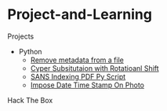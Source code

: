 # Project-and-Learning
Projects
- Python
    * [Remove metadata from a file](https://github.com/Jacob-64/Project-and-Learning/tree/Python-Files/Remove%20Meta%20Data)
    * [Cyper Subsitutaion with Rotatioanl Shift](https://github.com/Jacob-64/Project-and-Learning/tree/Python-Files/Cypher%20Substitution%20With%20Rot%20Shits)
    * [SANS Indexing PDF Py Script](https://github.com/Jacob-64/Project-and-Learning/tree/Python-Files/SANS%20Indexing%20PDF)
    * [Impose Date Time Stamp On Photo](https://github.com/Jacob-64/Project-and-Learning/tree/Python-Files/Impose%20Date%20Time%20Stamp%20On%20Photo)

 Hack The Box
 

